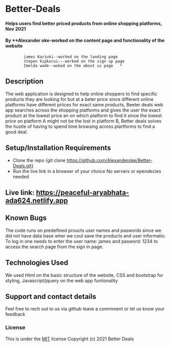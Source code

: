 # Better-Deals
#### Helps users find better priced products from online shopping platforms, Nov 2021
#### By **Alexander oke-worked on the content page and functionality of the website
            james Kariuki--worked on the landing page
            stepen kipkurui---worked on the sign up page
            Imelda wade--woked on the about us page   *
## Description
The web application is designed to help online shoppers to find specific products they are looking for but at a beter price since different online platforms have different priices for exact same products,
Beeter deals web app searches across the shopping platforms and gives the user the exact product at the lowest price an on which platform to find it since the lowest price on platform A might not be the lost in platform B, Better deals solves the hustle of having to spend time browsing across plartforms to find a good deal.
## Setup/Installation Requirements
* Clone the repo {git clone https://github.com/Alexanderoke/Better-Deals.git}
* Run the live link in a browser of your choice
No servers or ependecies needed
## Live link: https://peaceful-aryabhata-ada624.netlify.app
## Known Bugs
The code runs on predefined proucts user names and paswords since we did not have data base wher we coul save the products and user informatio.
To log in one needs to enter the user name: james and pasword: 1234 to access the search page from the sign in page.
 
## Technologies Used
We used Html on the basic structure of the website, 
CSS and bootstrap for styling,
Javascript/jquery on the web app funtionality

## Support and contact details
Feel free to rech out to us via github leave a commment or let us know your feedback
### License

This is under the [MIT](LICENSE) license
Copyright (c) 2021 Better Deals
